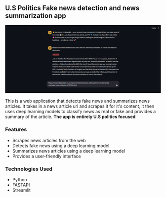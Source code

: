 ## U.S Politics Fake news detection and news summarization app
![Alt]( ./preview.png)

This is a web application that detects fake news and summarizes news articles.
It takes in a news article url and scrapes it for it's content,
it then uses deep learning models to classify news as real or fake and provides
a summary of the article. **The app is entirely U.S politics focused**


### Features
- Scrapes news articles from the web
- Detects fake news using a deep learning model
- Summarizes news articles using a deep learning model
- Provides a user-friendly interface

### Technologies Used
- Python
- FASTAPI
- Streamlit

